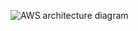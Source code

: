![AWS architecture diagram](https://github.com/Pochmannn/Cloud-Resume/assets/73834683/e81ebe21-e06f-4c88-ba8d-94643353d90b)
